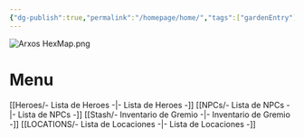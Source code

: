 ```yaml
---
{"dg-publish":true,"permalink":"/homepage/home/","tags":["gardenEntry"]}
---
```




![Arxos HexMap.png](/img/user/Images/Arxos%20HexMap.png)

# Menu
[[Heroes/- Lista de Heroes -\|- Lista de Heroes -]]
[[NPCs/- Lista de NPCs -\|- Lista de NPCs -]]
[[Stash/- Inventario de Gremio -\|- Inventario de Gremio -]]
[[LOCATIONS/- Lista de Locaciones -\|- Lista de Locaciones -]]


